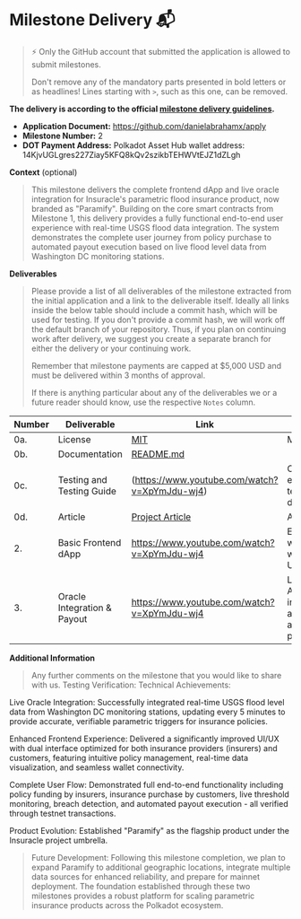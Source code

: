 
# Milestone Delivery 📬

> ⚡ Only the GitHub account that submitted the application is allowed to submit milestones. 
> 
> Don't remove any of the mandatory parts presented in bold letters or as headlines! Lines starting with `>`, such as this one, can be removed.

**The delivery is according to the official [milestone delivery guidelines](https://github.com/Polkadot-Fast-Grants/delivery/blob/master/delivery-guidelines.md).**  

* **Application Document:** https://github.com/danielabrahamx/apply
* **Milestone Number:**  2
* **DOT Payment Address:** Polkadot Asset Hub wallet address: 14KjvUGLgres227Ziay5KFQ8kQv2szikbTEHWVtEJZ1dZLgh

**Context** (optional)
> This milestone delivers the complete frontend dApp and live oracle integration for Insuracle's parametric flood insurance product, now branded as "Paramify". Building on the core smart contracts from Milestone 1, this delivery provides a fully functional end-to-end user experience with real-time USGS flood data integration. The system demonstrates the complete user journey from policy purchase to automated payout execution based on live flood level data from Washington DC monitoring stations.

**Deliverables**
> Please provide a list of all deliverables of the milestone extracted from the initial application and a link to the deliverable itself. Ideally all links inside the below table should include a commit hash, which will be used for testing. If you don't provide a commit hash, we will work off the default branch of your repository. Thus, if you plan on continuing work after delivery, we suggest you create a separate branch for either the delivery or your continuing work.
> 
> Remember that milestone payments are capped at $5,000 USD and must be delivered within 3 months of approval.
> 
> If there is anything particular about any of the deliverables we or a future reader should know, use the respective `Notes` column.

| Number | Deliverable | Link | Notes |
| ------------- | ------------- | ------------- |------------- |
| 0a. | License |[MIT](https://github.com/devdan98/Insuracle/blob/master/LICENSE)| MIT license| 
| 0b.  | Documentation |[README.md](https://github.com/devdan98/Insuracle/blob/master/README.md)|| 
| 0c.  | Testing and Testing Guide |(https://www.youtube.com/watch?v=XpYmJdu-wj4)|Complete end-to-end testing demonstration| 
| 0d.  | Article |[Project Article](https://tinyurl.com/24xuxhh9)|Article| 
| 2.  | Basic Frontend dApp |https://www.youtube.com/watch?v=XpYmJdu-wj4|Enhanced web interface with improved UI/UX| 
| 3.  | Oracle Integration & Payout |https://www.youtube.com/watch?v=XpYmJdu-wj4|Live USGS API integration and automated payouts|


**Additional Information**
> Any further comments on the milestone that you would like to share with us.
> Testing Verification:
Technical Achievements:

Live Oracle Integration: Successfully integrated real-time USGS flood level data from Washington DC monitoring stations, updating every 5 minutes to provide accurate, verifiable parametric triggers for insurance policies.

Enhanced Frontend Experience: Delivered a significantly improved UI/UX with dual interface optimized for both insurance providers (insurers) and customers, featuring intuitive policy management, real-time data visualization, and seamless wallet connectivity.

Complete User Flow: Demonstrated full end-to-end functionality including policy funding by insurers, insurance purchase by customers, live threshold monitoring, breach detection, and automated payout execution - all verified through testnet transactions.

Product Evolution: Established "Paramify" as the flagship product under the Insuracle project umbrella.

> Future Development:
Following this milestone completion, we plan to expand Paramify to additional geographic locations, integrate multiple data sources for enhanced reliability, and prepare for mainnet deployment. The foundation established through these two milestones provides a robust platform for scaling parametric insurance products across the Polkadot ecosystem.
